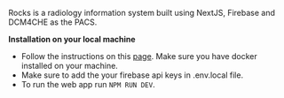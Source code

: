 Rocks is a radiology information system built using NextJS, Firebase and DCM4CHE as the PACS.

**Installation on your local machine**

 - Follow the instructions on this [page](https://github.com/dcm4che/dcm4chee-arc-light/wiki/Run-minimum-set-of-archive-services-on-a-single-host). Make sure you have docker installed on your machine.
 - Make sure to add the your firebase api keys in .env.local file.
 - To run the web app run `NPM RUN DEV`. 

